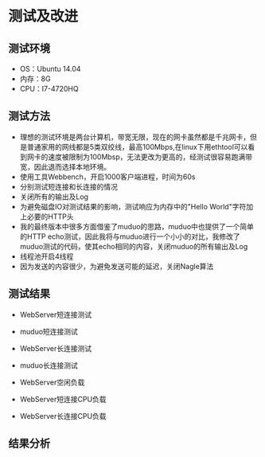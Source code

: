# 测试及改进

## 测试环境
* OS：Ubuntu 14.04
* 内存：8G
* CPU：I7-4720HQ

## 测试方法
* 理想的测试环境是两台计算机，带宽无限，现在的网卡虽然都是千兆网卡，但是普通家用的网线都是5类双绞线，最高100Mbps,在linux下用ethtool可以看到网卡的速度被限制为100Mbsp，无法更改为更高的，经测试很容易跑满带宽，因此退而选择本地环境。
* 使用工具Webbench，开启1000客户端进程，时间为60s
* 分别测试短连接和长连接的情况
* 关闭所有的输出及Log
* 为避免磁盘IO对测试结果的影响，测试响应为内存中的"Hello World"字符加上必要的HTTP头
* 我的最终版本中很多方面借鉴了muduo的思路，muduo中也提供了一个简单的HTTP echo测试，因此我将与muduo进行一个小小的对比，我修改了muduo测试的代码，使其echo相同的内容，关闭muduo的所有输出及Log
* 线程池开启4线程
* 因为发送的内容很少，为避免发送可能的延迟，关闭Nagle算法


## 测试结果
* WebServer短连接测试

* muduo短连接测试

* WebServer长连接测试
* muduo长连接测试

* WebServer空闲负载
* WebServer短连接CPU负载
* WebServer长连接CPU负载


## 结果分析
